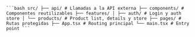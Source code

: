 <pre><code>```bash src/ ├── api/ # Llamadas a la API externa ├── components/ # Componentes reutilizables ├── features/ │ ├── auth/ # Login y auth store │ └── products/ # Product list, details y store ├── pages/ # Rutas protegidas ├── App.tsx # Routing principal └── main.tsx # Entry point ```</code></pre>
